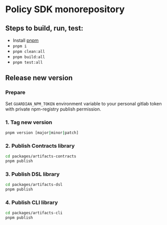# Policy SDK monorepository

## Steps to build, run, test:

* Install [pnpm](https://pnpm.io/installation)
* ```pnpm i```
* ```pnpm clean:all``` 
* ```pnpm build:all```
* ```pnpm test:all```


## Release new version

### Prepare
Set `GUARDIAN_NPM_TOKEN` environment variable to your personal gitlab token with private npm-registry publish permission.

### 1. Tag new version
```bash
pnpm version [major|minor|patch]
```

### 2. Publish Contracts library
```bash
cd packages/artifacts-contracts
pnpm publish
```

### 3. Publish DSL library
```bash
cd packages/artifacts-dsl
pnpm publish
```

### 4. Publish CLI library
```bash
cd packages/artifacts-cli
pnpm publish
```

